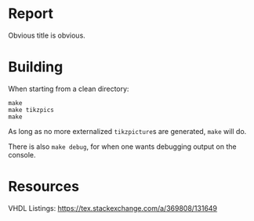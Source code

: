 Report
======

Obvious title is obvious.


Building
========

When starting from a clean directory:
```
make
make tikzpics
make
```

As long as no more externalized `tikzpicture`s are generated, `make` will do.

There is also `make debug`, for when one wants debugging output on the console.


Resources
=========
VHDL Listings:
https://tex.stackexchange.com/a/369808/131649
